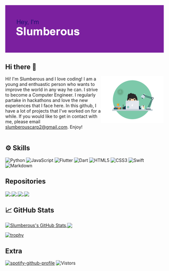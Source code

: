 <img src="header.png">

## Hi there 👋
<img src="coder.gif" alt="Coder" width="200" height="150" align=right>

Hi! I'm Slumberous and I love coding! I am a young and enthuastic person who wants to improve the world in any way he can. I strive to become a Computer Engineer. I regularly partake in hackathons and love the new experiences that I face here. In this github, I have a lot of projects that I've worked on for a while. If you would like to get in contact with me, please email <slumberouscarp2@gmail.com>. Enjoy!
<br/>
<br/>

## :gear: Skills

![Python](https://img.shields.io/badge/-Python-e3ba00?style=for-the-badge&logo=Python)
![JavaScript](https://img.shields.io/badge/-JavaScript-black?style=for-the-badge&logo=javascript)
![Flutter](https://img.shields.io/badge/-Flutter-blue?style=for-the-badge&logo=flutter)
![Dart](https://img.shields.io/badge/-Dart-035afc?style=for-the-badge&logo=Dart)
![HTML5](https://img.shields.io/badge/-HTML5-E34F26?style=for-the-badge&logo=html5&logoColor=white)
![CSS3](https://img.shields.io/badge/-CSS3-1572B6?style=for-the-badge&logo=css3)
![Swift](https://img.shields.io/badge/swift-%23FA7343.svg?&style=for-the-badge&logo=swift&logoColor=white)
![Markdown](https://img.shields.io/badge/markdown-%23000000.svg?&style=for-the-badge&logo=markdown&logoColor=white)

## Repositories
<a href="https://github.com/Slumberous/EVET--Encoder-Decoder">
  <img align="center" src="https://github-readme-stats.vercel.app/api/pin/?username=slumberous&repo=EVET--Encoder-Decoder&theme=tokyonight" />
</a>
<a href="https://github.com/Slumberous/TutorOne">
  <img align="center" src="https://github-readme-stats.vercel.app/api/pin/?username=slumberous&repo=TutorOne&theme=tokyonight" />
</a>
<a href="https://github.com/Slumberous/Optima">
  <img align="center" src="https://github-readme-stats.vercel.app/api/pin/?username=slumberous&repo=Optima&theme=tokyonight" />
</a>
<a href="https://github.com/Slumberous/Banking-App">
  <img align="center" src="https://github-readme-stats.vercel.app/api/pin/?username=slumberous&repo=Banking-App&theme=tokyonight" />
</a>


## &#x1f4c8; GitHub Stats
<a href="https://github.com/Slumberous">
  <img align="center" src="https://github-readme-stats.vercel.app/api?username=Slumberous&show_icons=true&line_height=27&count_private=true&show_icons=true&theme=tokyonight&count_private=true&include_all_commits=true" alt="Slumberous's GitHub Stats" />
<a href="https://github.com/Slumberous">
  <img align="center" src="https://github-readme-stats.vercel.app/api/top-langs/?username=Slumberous&theme=tokyonight&langs_count=3" />
</a>
  
[![trophy](https://github-profile-trophy.vercel.app/?username=ryo-ma&theme=onedark&margin-w=0)](https://github-profile-trophy.vercel.app/?username=ryo-ma&theme=novatorem)


## Extra
[![spotify-github-profile](https://spotify-github-profile.vercel.app/api/view?uid=aabyf58b0uqhqx6fo37ar4qxt&cover_image=true&theme=novatorem)](https://spotify-github-profile.vercel.app/api/view?uid=aabyf58b0uqhqx6fo37ar4qxt&redirect=true)
![Vistors](http://estruyf-github.azurewebsites.net/api/VisitorHit?user=Slumberous&repo=github-visitors-badge&countColorcountColor=%8803fc)


<!--
**slumberous/slumberous** is a ✨ _special_ ✨ repository because its `README.md` (this file) appears on your GitHub profile.

Here are some ideas to get you started:

- 🔭 I’m currently working on ...
- 🌱 I’m currently learning ...
- 👯 I’m looking to collaborate on ...
- 🤔 I’m looking for help with ...
- 💬 Ask me about ...
- 📫 How to reach me: ...
- 😄 Pronouns: ...
- ⚡ Fun fact: ...
-->
